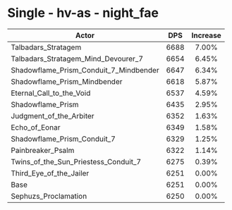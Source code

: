 # Single - hv-as - night_fae
| Actor | DPS | Increase |
|---|:---:|:---:|
|Talbadars_Stratagem|6688|7.00%|
|Talbadars_Stratagem_Mind_Devourer_7|6654|6.45%|
|Shadowflame_Prism_Conduit_7_Mindbender|6647|6.34%|
|Shadowflame_Prism_Mindbender|6618|5.87%|
|Eternal_Call_to_the_Void|6537|4.59%|
|Shadowflame_Prism|6435|2.95%|
|Judgment_of_the_Arbiter|6352|1.63%|
|Echo_of_Eonar|6349|1.58%|
|Shadowflame_Prism_Conduit_7|6329|1.25%|
|Painbreaker_Psalm|6322|1.14%|
|Twins_of_the_Sun_Priestess_Conduit_7|6275|0.39%|
|Third_Eye_of_the_Jailer|6251|0.00%|
|Base|6251|0.00%|
|Sephuzs_Proclamation|6250|0.00%|
